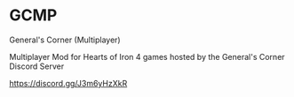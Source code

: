 # GCMP
General's Corner (Multiplayer)

Multiplayer Mod for Hearts of Iron 4 games hosted by the General's Corner Discord Server

https://discord.gg/J3m6yHzXkR
